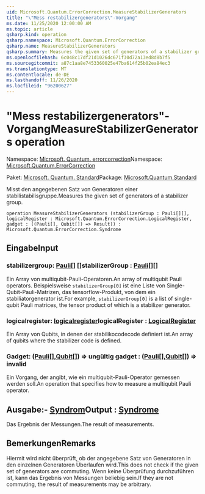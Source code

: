 ```yaml
---
uid: Microsoft.Quantum.ErrorCorrection.MeasureStabilizerGenerators
title: "\"Mess restabilizergenerators\"-Vorgang"
ms.date: 11/25/2020 12:00:00 AM
ms.topic: article
qsharp.kind: operation
qsharp.namespace: Microsoft.Quantum.ErrorCorrection
qsharp.name: MeasureStabilizerGenerators
qsharp.summary: Measures the given set of generators of a stabilizer group.
ms.openlocfilehash: 6c048c17df21d1026dc671f30d72a13ed8d8b7f5
ms.sourcegitcommit: a87c1aa8e7453360025e47ba614f25b02ea84ec3
ms.translationtype: MT
ms.contentlocale: de-DE
ms.lasthandoff: 11/26/2020
ms.locfileid: "96200627"
---
```

# <a name="measurestabilizergenerators-operation"></a><span data-ttu-id="dc05b-102">"Mess restabilizergenerators"-Vorgang</span><span class="sxs-lookup"><span data-stu-id="dc05b-102">MeasureStabilizerGenerators operation</span></span>

<span data-ttu-id="dc05b-103">Namespace: [Microsoft. Quantum. errorcorrection](xref:Microsoft.Quantum.ErrorCorrection)</span><span class="sxs-lookup"><span data-stu-id="dc05b-103">Namespace: [Microsoft.Quantum.ErrorCorrection](xref:Microsoft.Quantum.ErrorCorrection)</span></span>

<span data-ttu-id="dc05b-104">Paket: [Microsoft. Quantum. Standard](https://nuget.org/packages/Microsoft.Quantum.Standard)</span><span class="sxs-lookup"><span data-stu-id="dc05b-104">Package: [Microsoft.Quantum.Standard](https://nuget.org/packages/Microsoft.Quantum.Standard)</span></span>


<span data-ttu-id="dc05b-105">Misst den angegebenen Satz von Generatoren einer stabilistabilisgruppe.</span><span class="sxs-lookup"><span data-stu-id="dc05b-105">Measures the given set of generators of a stabilizer group.</span></span>

```qsharp
operation MeasureStabilizerGenerators (stabilizerGroup : Pauli[][], logicalRegister : Microsoft.Quantum.ErrorCorrection.LogicalRegister, gadget : ((Pauli[], Qubit[]) => Result)) : Microsoft.Quantum.ErrorCorrection.Syndrome
```


## <a name="input"></a><span data-ttu-id="dc05b-106">Eingabe</span><span class="sxs-lookup"><span data-stu-id="dc05b-106">Input</span></span>

### <a name="stabilizergroup--pauli"></a><span data-ttu-id="dc05b-107">stabilizergroup: [Pauli](xref:microsoft.quantum.lang-ref.pauli)[] []</span><span class="sxs-lookup"><span data-stu-id="dc05b-107">stabilizerGroup : [Pauli](xref:microsoft.quantum.lang-ref.pauli)[][]</span></span>

<span data-ttu-id="dc05b-108">Ein Array von multiqubit-Pauli-Operatoren.</span><span class="sxs-lookup"><span data-stu-id="dc05b-108">An array of multiqubit Pauli operators.</span></span>
<span data-ttu-id="dc05b-109">Beispielsweise `stabilizerGroup[0]` ist eine Liste von Single-Qubit-Pauli-Matrizen, das tensorflow-Produkt, von dem ein stabiliatorgenerator ist.</span><span class="sxs-lookup"><span data-stu-id="dc05b-109">For example, `stabilizerGroup[0]` is a list of single-qubit Pauli matrices, the tensor product of which is a stabilizer generator.</span></span>


### <a name="logicalregister--logicalregister"></a><span data-ttu-id="dc05b-110">logicalregister: [logicalregister](xref:Microsoft.Quantum.ErrorCorrection.LogicalRegister)</span><span class="sxs-lookup"><span data-stu-id="dc05b-110">logicalRegister : [LogicalRegister](xref:Microsoft.Quantum.ErrorCorrection.LogicalRegister)</span></span>

<span data-ttu-id="dc05b-111">Ein Array von Qubits, in denen der stabilikocodecode definiert ist.</span><span class="sxs-lookup"><span data-stu-id="dc05b-111">An array of qubits where the stabilizer code is defined.</span></span>


### <a name="gadget--pauliqubit--__invalidresult__"></a><span data-ttu-id="dc05b-112">Gadget: ([Pauli](xref:microsoft.quantum.lang-ref.pauli)[],[Qubit](xref:microsoft.quantum.lang-ref.qubit)[]) => __ungültig <Result>__</span><span class="sxs-lookup"><span data-stu-id="dc05b-112">gadget : ([Pauli](xref:microsoft.quantum.lang-ref.pauli)[],[Qubit](xref:microsoft.quantum.lang-ref.qubit)[]) => __invalid<Result>__</span></span> 

<span data-ttu-id="dc05b-113">Ein Vorgang, der angibt, wie ein multiqubit-Pauli-Operator gemessen werden soll.</span><span class="sxs-lookup"><span data-stu-id="dc05b-113">An operation that specifies how to measure a multiqubit Pauli operator.</span></span>



## <a name="output--syndrome"></a><span data-ttu-id="dc05b-114">Ausgabe:- [Syndrom](xref:Microsoft.Quantum.ErrorCorrection.Syndrome)</span><span class="sxs-lookup"><span data-stu-id="dc05b-114">Output : [Syndrome](xref:Microsoft.Quantum.ErrorCorrection.Syndrome)</span></span>

<span data-ttu-id="dc05b-115">Das Ergebnis der Messungen.</span><span class="sxs-lookup"><span data-stu-id="dc05b-115">The result of measurements.</span></span>

## <a name="remarks"></a><span data-ttu-id="dc05b-116">Bemerkungen</span><span class="sxs-lookup"><span data-stu-id="dc05b-116">Remarks</span></span>

<span data-ttu-id="dc05b-117">Hiermit wird nicht überprüft, ob der angegebene Satz von Generatoren in den einzelnen Generatoren Überlaufen wird.</span><span class="sxs-lookup"><span data-stu-id="dc05b-117">This does not check if the given set of generators are commuting.</span></span>
<span data-ttu-id="dc05b-118">Wenn keine Überprüfung durchzuführen ist, kann das Ergebnis von Messungen beliebig sein.</span><span class="sxs-lookup"><span data-stu-id="dc05b-118">If they are not commuting, the result of measurements may be arbitrary.</span></span>
